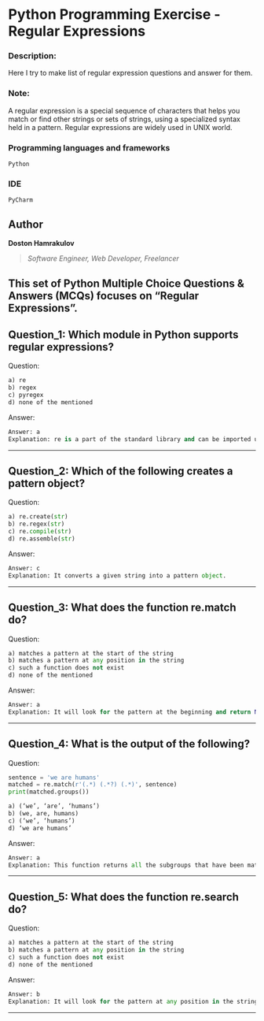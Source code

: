 # Python Programming Exercise - Regular Expressions

### Description:
Here I try to make list of regular expression questions and answer for them.

### Note:
A regular expression is a special sequence of characters that helps you match or find other strings or sets of strings, using a specialized syntax held in a pattern. Regular expressions are widely used in UNIX world.

### Programming languages and frameworks
```[Python]
Python
```

### IDE
```[Pycharm]
PyCharm
```

## Author
**Doston Hamrakulov**
>*Software Engineer, Web Developer, Freelancer*



## This set of Python Multiple Choice Questions & Answers (MCQs) focuses on “Regular Expressions”.

## Question_1: Which module in Python supports regular expressions? ##
Question:
```python
a) re
b) regex
c) pyregex
d) none of the mentioned
```
Answer:
```python
Answer: a
Explanation: re is a part of the standard library and can be imported using: import re.
```
* * *

## Question_2: Which of the following creates a pattern object? ##
Question:
```python
a) re.create(str)
b) re.regex(str)
c) re.compile(str)
d) re.assemble(str)
```
Answer:
```python
Answer: c
Explanation: It converts a given string into a pattern object.
```
* * *

## Question_3: What does the function re.match do? ##
Question:
```python
a) matches a pattern at the start of the string
b) matches a pattern at any position in the string
c) such a function does not exist
d) none of the mentioned
```
Answer:
```python
Answer: a
Explanation: It will look for the pattern at the beginning and return None if it isn’t found.
```
* * *

## Question_4: What is the output of the following? ##
Question:
```python
sentence = 'we are humans'
matched = re.match(r'(.*) (.*?) (.*)', sentence)
print(matched.groups())
```

```python
a) (‘we’, ‘are’, ‘humans’)
b) (we, are, humans)
c) (‘we’, ‘humans’)
d) ‘we are humans’
```
Answer:
```python
Answer: a
Explanation: This function returns all the subgroups that have been matched
```
* * *
## Question_5: What does the function re.search do? ##
Question:
```python
a) matches a pattern at the start of the string
b) matches a pattern at any position in the string
c) such a function does not exist
d) none of the mentioned
```
Answer:
```python
Answer: b
Explanation: It will look for the pattern at any position in the string.
```
* * *
